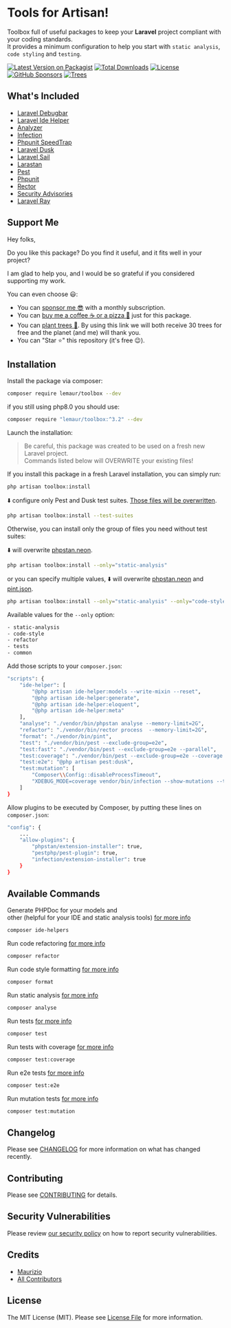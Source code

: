 # Tools for Artisan!

Toolbox full of useful packages to keep your **Laravel** project compliant with your coding standards.   
It provides a minimum configuration to help you start with `static analysis`, `code styling` and `testing`.

[![Latest Version on Packagist](https://img.shields.io/packagist/v/lemaur/toolbox.svg?style=flat-square)](https://packagist.org/packages/lemaur/toolbox)
[![Total Downloads](https://img.shields.io/packagist/dt/lemaur/toolbox.svg?style=flat-square)](https://packagist.org/packages/lemaur/toolbox)
[![License](https://img.shields.io/packagist/l/lemaur/toolbox.svg?style=flat-square&color=yellow)](https://github.com/leMaur/toolbox/blob/master/LICENSE.md)
[![GitHub Sponsors](https://img.shields.io/github/sponsors/lemaur?style=flat-square&color=ea4aaa)](https://github.com/sponsors/leMaur)
[![Trees](https://img.shields.io/badge/dynamic/json?color=yellowgreen&style=flat-square&label=Trees&query=%24.total&url=https%3A%2F%2Fpublic.offset.earth%2Fusers%2Flemaur%2Ftrees)](https://ecologi.com/lemaur?r=6012e849de97da001ddfd6c9)

## What's Included
- [Laravel Debugbar](https://github.com/barryvdh/laravel-debugbar)
- [Laravel Ide Helper](https://github.com/barryvdh/laravel-ide-helper)
- [Analyzer](https://github.com/GrahamCampbell/Analyzer)
- [Infection](https://github.com/infection/infection)
- [Phpunit SpeedTrap](https://github.com/johnkary/phpunit-speedtrap)
- [Laravel Dusk](https://github.com/laravel/dusk)
- [Laravel Sail](https://github.com/laravel/sail)
- [Larastan](https://github.com/nunomaduro/larastan)
- [Pest](https://pestphp.com)
- [Phpunit](https://github.com/sebastianbergmann/phpunit)
- [Rector](https://github.com/rectorphp/rector)
- [Security Advisories](https://github.com/Roave/SecurityAdvisories)
- [Laravel Ray](https://github.com/spatie/laravel-ray)

## Support Me

Hey folks,

Do you like this package? Do you find it useful, and it fits well in your project?

I am glad to help you, and I would be so grateful if you considered supporting my work.

You can even choose 😃:
* You can [sponsor me 😎](https://github.com/sponsors/leMaur) with a monthly subscription.
* You can [buy me a coffee ☕ or a pizza 🍕](https://github.com/sponsors/leMaur?frequency=one-time&sponsor=leMaur) just for this package.
* You can [plant trees 🌴](https://ecologi.com/lemaur?r=6012e849de97da001ddfd6c9). By using this link we will both receive 30 trees for free and the planet (and me) will thank you. 
* You can "Star ⭐" this repository (it's free 😉).

## Installation

Install the package via composer:
```bash
composer require lemaur/toolbox --dev 
```

if you still using php8.0 you should use:
```bash
composer require "lemaur/toolbox:^3.2" --dev
```

Launch the installation:
> Be careful, this package was created to be used on a fresh new Laravel project.  
> Commands listed below will OVERWRITE your existing files!

If you install this package in a fresh Laravel installation, you can simply run:

```bash
php artisan toolbox:install
```

⬇️ configure only Pest and Dusk test suites. [Those files will be overwritten](/src/Commands/PublishCommand.php#L42).
```bash
php artisan toolbox:install --test-suites
```

Otherwise, you can install only the group of files you need without test suites:

⬇️ will overwrite [phpstan.neon](/src/Commands/PublishCommand.php#L23).
```bash
php artisan toolbox:install --only="static-analysis"
```

or you can specify multiple values, ⬇️ will overwrite [phpstan.neon](/src/Commands/PublishCommand.php#L23) and [pint.json](/src/Commands/PublishCommand.php#L27).
```bash
php artisan toolbox:install --only="static-analysis" --only="code-style"
```

Available values for the `--only` option:
```bash
- static-analysis
- code-style
- refactor
- tests
- common
```

Add those scripts to your `composer.json`:
```bash
"scripts": {
    "ide-helper": [
        "@php artisan ide-helper:models --write-mixin --reset",
        "@php artisan ide-helper:generate",
        "@php artisan ide-helper:eloquent",
        "@php artisan ide-helper:meta"
    ],
    "analyse": "./vendor/bin/phpstan analyse --memory-limit=2G",
    "refactor": "./vendor/bin/rector process  --memory-limit=2G",
    "format": "./vendor/bin/pint",
    "test": "./vendor/bin/pest --exclude-group=e2e",
    "test:fast": "./vendor/bin/pest --exclude-group=e2e --parallel",
    "test:coverage": "./vendor/bin/pest --exclude-group=e2e --coverage --min=50 --coverage-html=.coverage --coverage-clover=coverage.xml",
    "test:e2e": "@php artisan pest:dusk",
    "test:mutation": [
        "Composer\\Config::disableProcessTimeout",
        "XDEBUG_MODE=coverage vendor/bin/infection --show-mutations --threads=4 --only-covering-test-cases --min-msi=25 --min-covered-msi=85 --test-framework=pest --test-framework-options='--configuration=phpunit.xml --exclude-group=e2e'"
    ]
}
```

Allow plugins to be executed by Composer, by putting these lines on `composer.json`:
```bash
"config": {
    ...
    "allow-plugins": {
        "phpstan/extension-installer": true,
        "pestphp/pest-plugin": true,
        "infection/extension-installer": true
    }
}
```

## Available Commands 

Generate PHPDoc for your models and   
other (helpful for your IDE and static analysis tools) [for more info](https://github.com/barryvdh/laravel-ide-helper#usage)
```bash
composer ide-helpers
```

Run code refactoring [for more info](https://github.com/rectorphp/rector)
```bash
composer refactor
```

Run code style formatting [for more info](https://github.com/FriendsOfPHP/PHP-CS-Fixer)
```bash
composer format
```

Run static analysis [for more info](https://github.com/nunomaduro/larastan)
```bash
composer analyse
```

Run tests [for more info](https://pestphp.com)
```bash
composer test
```

Run tests with coverage [for more info](https://pestphp.com/docs/coverage)
```bash
composer test:coverage
```

Run e2e tests [for more info](https://pestphp.com/docs/plugins/laravel#laravel-dusk)
```bash
composer test:e2e
```

Run mutation tests [for more info](https://infection.github.io/guide)
```bash
composer test:mutation
```

## Changelog

Please see [CHANGELOG](CHANGELOG.md) for more information on what has changed recently.

## Contributing

Please see [CONTRIBUTING](.github/CONTRIBUTING.md) for details.

## Security Vulnerabilities

Please review [our security policy](../../security/policy) on how to report security vulnerabilities.

## Credits

- [Maurizio](https://github.com/lemaur)
- [All Contributors](../../contributors)

## License

The MIT License (MIT). Please see [License File](LICENSE.md) for more information.

